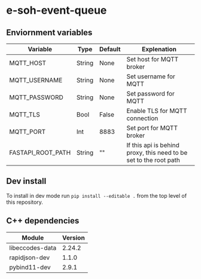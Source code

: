 # e-soh-event-queue
## Enviornment variables
| Variable | Type | Default | Explenation |
| ---------| ---- | ------- | ----------- |
| MQTT_HOST | String | None | Set host for MQTT broker |
| MQTT_USERNAME | String | None | Set username for MQTT |
| MQTT_PASSWORD | String | None | Set password for MQTT |
| MQTT_TLS | Bool | False | Enable TLS for MQTT connection |
| MQTT_PORT | Int | 8883 | Set port for MQTT broker |
| FASTAPI_ROOT_PATH | String | "" | If this api is behind proxy, this need to be set to the root path |


## Dev install
To install in dev mode run `pip install --editable .` from the top level of this repository.


## C++ dependencies
| Module          | Version |
| --------------- | ------- |
| libeccodes-data | 2.24.2  |
| rapidjson-dev   | 1.1.0   |
| pybind11-dev    | 2.9.1   |
